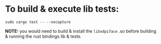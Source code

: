 # To build & execute lib tests:

```console
sudo cargo test -- --nocapture
```

**NOTE:** you would need to build & install the `libxdpiface` .so before building
& running the rust bindings lib & tests.

